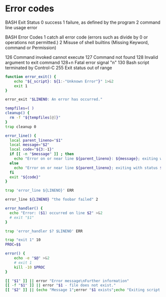 # Error codes

BASH Exit Status
0   success
1   failure, as defined by the program
2   command line usage error

BASH Error Codes
1   catch all error code (errors such as divide by 0 or operations not permitted.)
2   Misuse of shell builtins (Missing Keyword, command or Permission)

126 Command invoked cannot execute
127 Command not found
128 Invalid argument to exit command
128+n   Fatal error signal "n"
130 Bash script terminated by Control-C
255 Exit status out of range

```bash
function error_exit() {
    echo "${_script}: ${1:-"Unknown Error"}" 1>&2
    exit 1
}

error_exit "$LINENO: An error has occurred."

tempfiles=( )
cleanup() {
  rm -f "${tempfiles[@]}"
}
trap cleanup 0

error_line() {
  local parent_lineno="$1"
  local message="$2"
  local code="${3:-1}"
  if [[ -n "$message" ]] ; then
    echo "Error on or near line ${parent_lineno}: ${message}; exiting with status ${code}"
  else
    echo "Error on or near line ${parent_lineno}; exiting with status ${code}"
  fi
  exit "${code}"
}

trap 'error_line ${LINENO}' ERR

error_line ${LINENO} "the foobar failed" 2

error_handler() {
  echo "Error: ($1) occurred on line $2" >&2
  # exit "$1"
}

trap 'error_handler $? $LINENO' ERR

trap "exit 1" 10
PROC=$$

error() {
	echo -e "$@" >&2
	# exit 1
	kill -10 $PROC
}

[[ "$1" ]] || error "Error message\nFurther information"
[[ -f "$1" ]] || error "$1 - file does not exist."
[[ "$2" ]] || (echo "Message 1";error "$1 exists";echo "Exiting script.")
```
